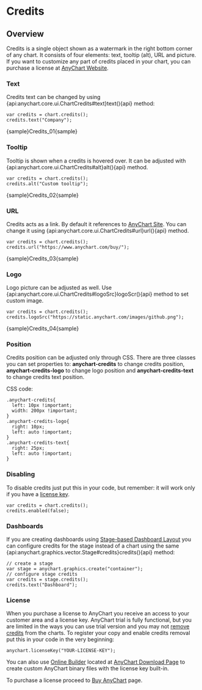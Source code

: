 # Credits

## Overview

Credits is a single object shown as a watermark in the right bottom corner of any chart. It consists of four elements: text, tooltip (alt), URL and picture. If you want to customize any part of credits placed in your chart, you can purchase a license at [AnyChart Website](https://www.anychart.com/buy/).

### Text

Credits text can be changed by using {api:anychart.core.ui.ChartCredits#text}text(){api} method:

```
var credits = chart.credits();
credits.text("Company");
```

{sample}Credits\_01{sample}

### Tooltip

Tooltip is shown when a credits is hovered over. It can be adjusted with {api:anychart.core.ui.ChartCredits#alt}alt(){api} method.

```
var credits = chart.credits();
credits.alt("Custom tooltip");
```

{sample}Credits\_02{sample}

### URL

Credits acts as a link. By default it references to [AnyChart Site](https://www.anychart.com/). You can change it using {api:anychart.core.ui.ChartCredits#url}url(){api} method.

```
var credits = chart.credits();
credits.url("https://www.anychart.com/buy/");
```

{sample}Credits\_03{sample}

### Logo

Logo picture can be adjusted as well. Use {api:anychart.core.ui.ChartCredits#logoSrc}logoScr(){api} method to set custom image.

```
var credits = chart.credits();
credits.logoSrc("https://static.anychart.com/images/github.png");
```

{sample}Credits\_04{sample}

### Position

Credits position can be adjusted only through CSS. There are three classes you can set properties to: **anychart-credits** to change credits position, **anychart-credits-logo** to change logo position and **anychart-credits-text** to change credits text position. 

CSS code:

```
.anychart-credits{
  left: 10px !important;
  width: 200px !important;
}
.anychart-credits-logo{
  right: 10px;
  left: auto !important;
}
.anychart-credits-text{
  right: 25px;
  left: auto !important;
}
```

### Disabling

To disable credits just put this in your code, but remember: it will work only if you have a [license key](#license).

```
var credits = chart.credits();
credits.enabled(false);
```

### Dashboards

If you are creating dashboards using [Stage-based Dashboard Layout](../Dashboards/Stage-Based_Layout) you can configure credits for the stage instead of a chart using the same {api:anychart.graphics.vector.Stage#credits}credits(){api} method:

```
// create a stage 
var stage = anychart.graphics.create("container");
// configure stage credits
var credits = stage.credits();
credits.text("Dashboard");
```

### License

When you purchase a license to AnyChart you receive an access to your customer area and a license key. AnyChart trial is fully functional, but you are limited in the ways you can use trial version and you may not [remove credits](#disabling) from the charts. To register your copy and enable credits removal put this in your code in the very beginning:

```
anychart.licenseKey("YOUR-LICENSE-KEY");
```

You can also use [Online Builder](Modules#builder) located at [AnyChart Download Page](https://www.anychart.com/download/products/#custom-build) to create custom AnyChart binary files with the license key built-in.

To purchase a license proceed to [Buy AnyChart](https://www.anychart.com/buy/) page.
